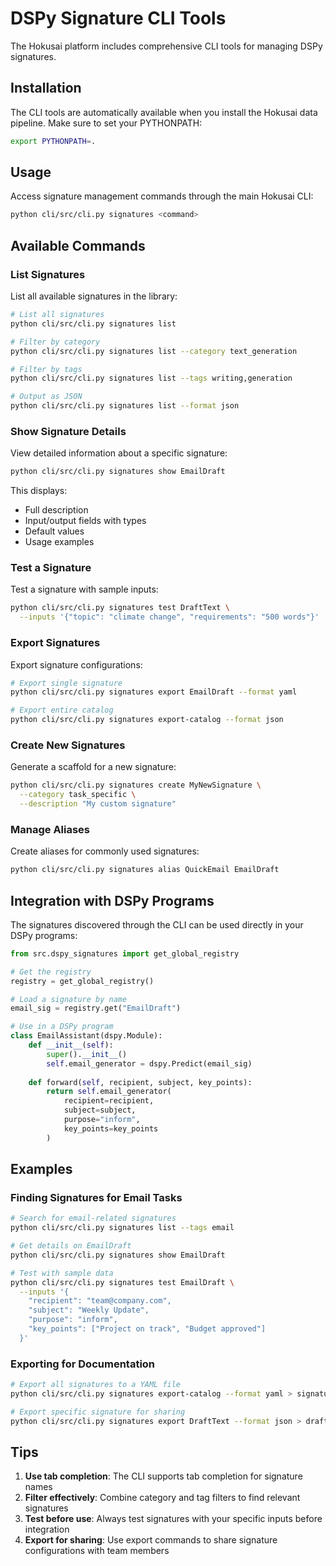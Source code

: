 # DSPy Signature CLI Tools

The Hokusai platform includes comprehensive CLI tools for managing DSPy signatures.

## Installation

The CLI tools are automatically available when you install the Hokusai data pipeline. Make sure to set your PYTHONPATH:

```bash
export PYTHONPATH=.
```

## Usage

Access signature management commands through the main Hokusai CLI:

```bash
python cli/src/cli.py signatures <command>
```

## Available Commands

### List Signatures

List all available signatures in the library:

```bash
# List all signatures
python cli/src/cli.py signatures list

# Filter by category
python cli/src/cli.py signatures list --category text_generation

# Filter by tags
python cli/src/cli.py signatures list --tags writing,generation

# Output as JSON
python cli/src/cli.py signatures list --format json
```

### Show Signature Details

View detailed information about a specific signature:

```bash
python cli/src/cli.py signatures show EmailDraft
```

This displays:
- Full description
- Input/output fields with types
- Default values
- Usage examples

### Test a Signature

Test a signature with sample inputs:

```bash
python cli/src/cli.py signatures test DraftText \
  --inputs '{"topic": "climate change", "requirements": "500 words"}'
```

### Export Signatures

Export signature configurations:

```bash
# Export single signature
python cli/src/cli.py signatures export EmailDraft --format yaml

# Export entire catalog
python cli/src/cli.py signatures export-catalog --format json
```

### Create New Signatures

Generate a scaffold for a new signature:

```bash
python cli/src/cli.py signatures create MyNewSignature \
  --category task_specific \
  --description "My custom signature"
```

### Manage Aliases

Create aliases for commonly used signatures:

```bash
python cli/src/cli.py signatures alias QuickEmail EmailDraft
```

## Integration with DSPy Programs

The signatures discovered through the CLI can be used directly in your DSPy programs:

```python
from src.dspy_signatures import get_global_registry

# Get the registry
registry = get_global_registry()

# Load a signature by name
email_sig = registry.get("EmailDraft")

# Use in a DSPy program
class EmailAssistant(dspy.Module):
    def __init__(self):
        super().__init__()
        self.email_generator = dspy.Predict(email_sig)
    
    def forward(self, recipient, subject, key_points):
        return self.email_generator(
            recipient=recipient,
            subject=subject,
            purpose="inform",
            key_points=key_points
        )
```

## Examples

### Finding Signatures for Email Tasks

```bash
# Search for email-related signatures
python cli/src/cli.py signatures list --tags email

# Get details on EmailDraft
python cli/src/cli.py signatures show EmailDraft

# Test with sample data
python cli/src/cli.py signatures test EmailDraft \
  --inputs '{
    "recipient": "team@company.com",
    "subject": "Weekly Update",
    "purpose": "inform",
    "key_points": ["Project on track", "Budget approved"]
  }'
```

### Exporting for Documentation

```bash
# Export all signatures to a YAML file
python cli/src/cli.py signatures export-catalog --format yaml > signatures.yaml

# Export specific signature for sharing
python cli/src/cli.py signatures export DraftText --format json > draft_text_signature.json
```

## Tips

1. **Use tab completion**: The CLI supports tab completion for signature names
2. **Filter effectively**: Combine category and tag filters to find relevant signatures
3. **Test before use**: Always test signatures with your specific inputs before integration
4. **Export for sharing**: Use export commands to share signature configurations with team members